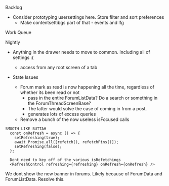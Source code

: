 Backlog
* Consider prototyping usersettings here. Store filter and sort preferences
  * Make contentsettibgs part of that - events and lfg

Work Queue

Nightly
* Anything in the drawer needs to move to common. Including all of settings :(
  * access from any root screen of a tab

* State Issues
  * Forum mark as read is now happening all the time, regardless of whether its been read or not
    * pass in the entire ForumListData? Do a search or something in the ForumThreadScreenBase?
    * The latter would solve the case of coming in from a post.
    * generates lots of excess queries
  * Remove a bunch of the now useless isFocused calls

```
SMOOTH LIKE BUTTAH
  const onRefresh = async () => {
    setRefreshing(true);
    await Promise.all([refetch(), refetchPins()]);
    setRefreshing(false);
  };
  
  Dont need to key off of the various isRefetchings
  <RefreshControl refreshing={refreshing} onRefresh={onRefresh} />

```

We dont show the new banner in forums. Likely because of ForumData and ForumListData. Resolve this.
